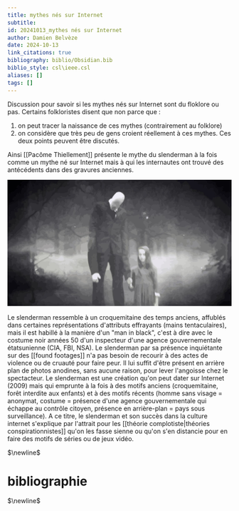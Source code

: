 ```yaml
---
title: mythes nés sur Internet
subtitle:
id: 20241013_mythes nés sur Internet
author: Damien Belvèze
date: 2024-10-13
link_citations: true
bibliography: biblio/Obsidian.bib
biblio_style: csl\ieee.csl
aliases: []
tags: []
---
```

Discussion pour savoir si les mythes nés sur Internet sont du floklore ou pas. 
Certains folkloristes disent que non parce que :
1. on peut tracer la naissance de ces mythes (contrairement au folklore)
2. on considère que très peu de gens croient réellement à ces mythes. 
Ces deux points peuvent être discutés. 

Ainsi [[Pacôme Thiellement]] présente le mythe du slenderman à la fois comme un mythe né sur Internet mais à qui les internautes ont trouvé des antécédents dans des gravures anciennes. 

![](images/slenderman.jpg)

Le slenderman ressemble à un croquemitaine des temps anciens, affublés dans certaines représentations d'attributs effrayants (mains tentaculaires), mais il est habillé à la manière d'un "man in black", c'est à dire avec le costume noir années 50 d'un inspecteur d'une agence gouvernementale étatsunienne (CIA, FBI, NSA). Le slenderman par sa présence inquiétante sur des [[found footages]] n'a pas besoin de recourir à des actes de violence ou de cruauté pour faire peur. Il lui suffit d'être présent en arrière plan de photos anodines, sans aucune raison, pour lever l'angoisse chez le spectacteur. Le slenderman est une création qu'on peut dater sur Internet (2009) mais qui emprunte à la fois à des motifs anciens (croquemitaine, forêt interdite aux enfants) et à des motifs récents (homme sans visage = anonymat, costume = présence d'une agence gouvernementale qui échappe au contrôle citoyen, présence en arrière-plan = pays sous surveillance). A ce titre, le slenderman et son succès dans la culture internet s'explique par l'attrait pour les [[théorie complotiste|théories conspirationnistes]] qu'on les fasse sienne ou qu'on s'en distancie pour en faire des motifs de séries ou de jeux vidéo. 

$\newline$
# bibliographie
$\newline$




